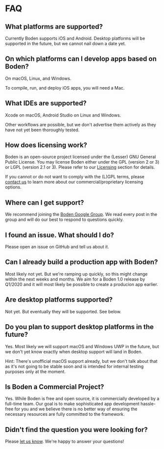 # FAQ

## What platforms are supported?

Currently Boden supports iOS and Android. Desktop platforms will be supported in the future, but we cannot nail down a date yet.

## On which platforms can I develop apps based on Boden?

On macOS, Linux, and Windows.

To compile, run, and deploy iOS apps, you will need a Mac.

## What IDEs are supported?

Xcode on macOS, Android Studio on Linux and Windows.

Other workflows are possible, but we don't advertise them actively as they have not yet been thoroughly tested.

## How does licensing work?

Boden is an open-source project licensed under the (Lesser) GNU General Public License. You may license Boden either under the GPL (version 2 or 3) or LGPL (version 2.1 or 3). Please refer to our [Licensing](../legal/licensing/index.md) section for details.

If you cannot or do not want to comply with the (L)GPL terms, please [contact us](mailto:boden-team@ashampoo-systems.com) to learn more about our commercial/proprietary licensing options.

## Where can I get support?

We recommend joining the [Boden Google Group](https://groups.google.com/forum/#!forum/boden-cross-platform-framework). We read every post in the group and will do our best to respond to questions quickly.

## I found an issue. What should I do?

Please open an issue on GitHub and tell us about it.

## Can I already build a production app with Boden?

Most likely not yet. But we're ramping up quickly, so this might change within the next weeks and months. We aim for a Boden 1.0 release by Q1/2020 and it will most likely be possible to create a producion app earlier.

## Are desktop platforms supported?

Not yet. But eventually they will be supported. See below.

## Do you plan to support desktop platforms in the future?

Yes. Most likely we will support macOS and Windows UWP in the future, but we don't yet know exactly when desktop support will land in Boden.

Hint: There's unofficial macOS support already, but we don't talk about that as it's not going to be stable soon and is intended for internal testing purposes only at the moment.

## Is Boden a Commercial Project?

Yes. While Boden is free and open source, it is commercially developed by a full-time team. Our goal is to make sophisticated app development hassle-free for you and we believe there is no better way of ensuring the necessary resources are fully committed to the framework.

## Didn't find the question you were looking for?

Please [let us know](../../../feedback). We're happy to answer your questions!

